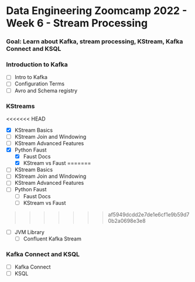 # Data Engineering Zoomcamp 2022 - Week 6 - Stream Processing

### Goal: Learn about Kafka, stream processing, KStream, Kafka Connect and KSQL

### Introduction to Kafka
- [ ] Intro to Kafka
- [ ] Configuration Terms
- [ ] Avro and Schema registry

### KStreams
<<<<<<< HEAD
- [X] KStream Basics
- [ ] KStream Join and Windowing
- [ ] KStream Advanced Features
- [X] Python Faust
    - [X] Faust Docs
    - [X] KStream vs Faust
=======
- [ ] KStream Basics
- [ ] KStream Join and Windowing
- [ ] KStream Advanced Features
- [ ] Python Faust
    - [ ] Faust Docs
    - [ ] KStream vs Faust
>>>>>>> af5949dcdd2e7de1e6cf1e9b59d70b2a0698e3e8
- [ ] JVM Library
    - [ ] Confluent Kafka Stream

### Kafka Connect and KSQL
- [ ] Kafka Connect  
- [ ] KSQL  
